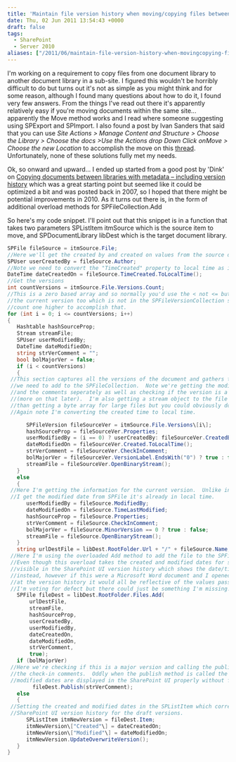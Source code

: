 ```yaml
---
title: 'Maintain file version history when moving/copying files between SharePoint sites'
date: Thu, 02 Jun 2011 13:54:43 +0000
draft: false
tags: 
  - SharePoint
  - Server 2010
aliases: ["/2011/06/maintain-file-version-history-when-movingcopying-files-between-sharepoint-sites/"]
---
```


I'm working on a requirement to copy files from one document library to another document library in a sub-site. I figured this wouldn't be horribly difficult to do but turns out it's not as simple as you might think and for some reason, although I found many questions about how to do it, I found very few answers. From the things I've read out there it's apparently relatively easy if you're moving documents within the same site... apparently the Move method works and I read where someone suggesting using SPExport and SPImport. I also found a post by Ivan Sanders that said that you can use _Site Actions > Manage Content and Structure > Choose the Library > Choose the docs >Use the Actions drop Down Click onMove > Choose the new Location_ to accomplish the move on this [thread](http://www.sharepointdev.net/sharepoint--general-question-answers-discussion/cannot-maintain-versioning-on-documents-when-moving-to-different-folders-within-the-same-repository-23.shtml). Unfortunately, none of these solutions fully met my needs.

Ok, so onward and upward... I ended up started from a good post by 'Dink' on [Copying documents between libraries with metadata – including version history](http://vspug.com/dez/2007/11/30/moving-copying-documents-between-libraries-with-metadata-including-version-history/) which was a great starting point but seemed like it could be optimized a bit and was posted back in 2007, so I hoped that there might be potential improvements in 2010. As it turns out there is, in the form of additional overload methods for SPFileCollection.Add

So here's my code snippet. I'll point out that this snippet is in a function that takes two parameters SPListItem itmSource which is the source item to move, and SPDocumentLibrary libDest which is the target document library.

```c#
SPFile fileSource = itmSource.File;
//Here we'll get the created by and created on values from the source document.
SPUser userCreatedBy = fileSource.Author;
//Note we need to convert the "TimeCreated" property to local time as it's stored in the database as GMT.
DateTime dateCreatedOn = fileSource.TimeCreated.ToLocalTime();
//Get the versions
int countVersions = itmSource.File.Versions.Count;
//This is a zero based array and so normally you'd use the < not <= but we need to get
//the current version too which is not in the SPFileVersionCollection so we're going to
//count one higher to accomplish that.
for (int i = 0; i <= countVersions; i++)
{
   Hashtable hashSourceProp;
   Stream streamFile;
   SPUser userModifiedBy;
   DateTime dateModifiedOn;
   string strVerComment = "";
   bool bolMajorVer = false;
   if (i < countVersions)
   {
 //This section captures all the versions of the document and gathers the properties
 //we need to add to the SPFileCollection.  Note we're getting the modified information
 //and the comments seperately as well as checking if the version is a major version
 //(more on that later).  I'm also getting a stream object to the file which is more efficient
 //than getting a byte array for large files but you could obviously do that as well.
 //Again note I'm converting the created time to local time.

      SPFileVersion fileSourceVer = itmSource.File.Versions\[i\];
      hashSourceProp = fileSourceVer.Properties;
      userModifiedBy = (i == 0) ? userCreatedBy: fileSourceVer.CreatedBy;
      dateModifiedOn = fileSourceVer.Created.ToLocalTime();
      strVerComment = fileSourceVer.CheckInComment;
      bolMajorVer = fileSourceVer.VersionLabel.EndsWith("0") ? true : false;
      streamFile = fileSourceVer.OpenBinaryStream();
   }
   else
   {
 //Here I'm getting the information for the current version.  Unlike in SPFileVersion when
 //I get the modified date from SPFile it's already in local time.
      userModifiedBy = fileSource.ModifiedBy;
      dateModifiedOn = fileSource.TimeLastModified;
      hashSourceProp = fileSource.Properties;
      strVerComment = fileSource.CheckInComment;
      bolMajorVer = fileSource.MinorVersion == 0 ? true : false;
      streamFile = fileSource.OpenBinaryStream();
   }
   string urlDestFile = libDest.RootFolder.Url + "/" + fileSource.Name;
 //Here I'm using the overloaded Add method to add the file to the SPFileCollection.
 //Even though this overload takes the created and modified dates for some reason they aren't
 //visible in the SharePoint UI version history which shows the date/time the file was added
 //instead, however if this were a Microsoft Word document and I opened it in Word 2010 and looked
 //at the version history it would all be reflective of the values passed to this Add method.
 //I'm voting for defect but there could just be something I'm missing.
   SPFile fileDest = libDest.RootFolder.Files.Add(
       urlDestFile,
       streamFile,
       hashSourceProp,
       userCreatedBy,
       userModifiedBy,
       dateCreatedOn,
       dateModifiedOn,
       strVerComment,
       true);
   if (bolMajorVer)
 //Here we're checking if this is a major version and calling the publish method, passing in
 //the check-in comments.  Oddly when the publish method is called the passed created and
 //modified dates are displayed in the SharePoint UI properly without further adjustment.
        fileDest.Publish(strVerComment);
   else
   {
 //Setting the created and modified dates in the SPListItem which corrects the display in the
 //SharePoint UI version history for the draft versions.
      SPListItem itmNewVersion = fileDest.Item;
      itmNewVersion\["Created"\] = dateCreatedOn;
      itmNewVersion\["Modified"\] = dateModifiedOn;
      itmNewVersion.UpdateOverwriteVersion();
   }
}

```
